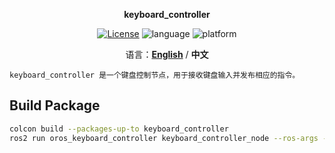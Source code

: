 <p align="center"><strong>keyboard_controller</strong></p>
<p align="center"><a href="https://github.com/${YOUR_GIT_REPOSITORY}/blob/main/LICENSE"><img alt="License" src="https://img.shields.io/badge/License-Apache%202.0-orange"/></a>
<img alt="language" src="https://img.shields.io/badge/language-c++-red"/>
<img alt="platform" src="https://img.shields.io/badge/platform-linux-l"/>
</p>
<p align="center">
    语言：<a href="./docs/docs_en/README_EN.md"><strong>English</strong></a> / <strong>中文</strong>
</p>
    
    keyboard_controller 是一个键盘控制节点，用于接收键盘输入并发布相应的指令。

## Build Package

```bash
colcon build --packages-up-to keyboard_controller
ros2 run oros_keyboard_controller keyboard_controller_node --ros-args -r __ns:=/tita # according to your tita namespace
```
